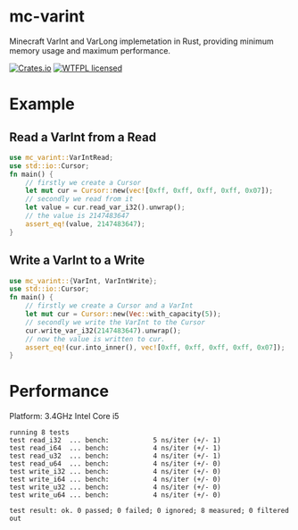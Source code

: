 # mc-varint
Minecraft VarInt and VarLong implemetation in Rust, providing minimum memory usage and maximum performance.

[![Crates.io][crates-badge]][crates-url]
[![WTFPL licensed][pl-badge]][pl-url]

[crates-badge]: https://img.shields.io/crates/v/mc-varint.svg
[crates-url]: https://crates.io/crates/mc-varint
[pl-badge]: https://img.shields.io/badge/license-WTFPL-blue.svg
[pl-url]: LICENSE

# Example

## Read a VarInt from a Read

```Rust
use mc_varint::VarIntRead;
use std::io::Cursor;
fn main() {
    // firstly we create a Cursor
    let mut cur = Cursor::new(vec![0xff, 0xff, 0xff, 0xff, 0x07]);
    // secondly we read from it
    let value = cur.read_var_i32().unwrap();
    // the value is 2147483647
    assert_eq!(value, 2147483647);
}
```

## Write a VarInt to a Write

```Rust
use mc_varint::{VarInt, VarIntWrite};
use std::io::Cursor;
fn main() {
    // firstly we create a Cursor and a VarInt
    let mut cur = Cursor::new(Vec::with_capacity(5));
    // secondly we write the VarInt to the Cursor
    cur.write_var_i32(2147483647).unwrap();
    // now the value is written to cur.
    assert_eq!(cur.into_inner(), vec![0xff, 0xff, 0xff, 0xff, 0x07]);
}
```

# Performance

Platform: 3.4GHz Intel Core i5

```
running 8 tests
test read_i32  ... bench:           5 ns/iter (+/- 1)
test read_i64  ... bench:           4 ns/iter (+/- 1)
test read_u32  ... bench:           4 ns/iter (+/- 1)
test read_u64  ... bench:           4 ns/iter (+/- 0)
test write_i32 ... bench:           4 ns/iter (+/- 0)
test write_i64 ... bench:           4 ns/iter (+/- 0)
test write_u32 ... bench:           4 ns/iter (+/- 0)
test write_u64 ... bench:           4 ns/iter (+/- 0)

test result: ok. 0 passed; 0 failed; 0 ignored; 8 measured; 0 filtered out
```
